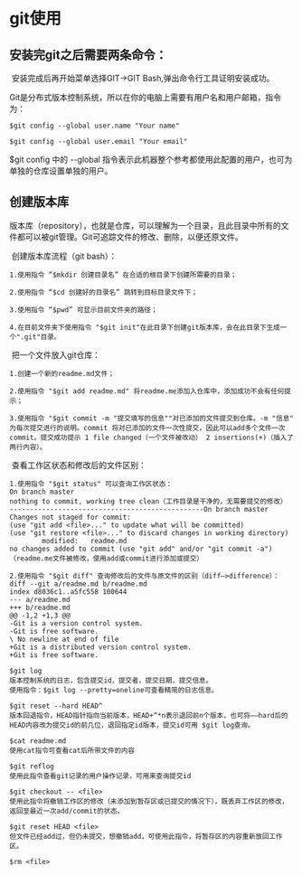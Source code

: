# git使用

## 安装完git之后需要两条命令：

​		安装完成后再开始菜单选择GIT->GIT Bash,弹出命令行工具证明安装成功。

​		Git是分布式版本控制系统，所以在你的电脑上需要有用户名和用户邮箱，指令为：

```
$git config --global user.name "Your name"

$git config --global user.email "Your email"
```

$git config 中的 --global 指令表示此机器整个参考都使用此配置的用户，也可为单独的仓库设置单独的用户。

## 创建版本库

​		版本库（repository），也就是仓库，可以理解为一个目录，且此目录中所有的文件都可以被git管理。Git可追踪文件的修改、删除，以便还原文件。

​		创建版本库流程（git bash）：

```
1.使用指令 “$mkdir 创建目录名” 在合适的根目录下创建所需要的目录；

2.使用指令 “$cd 创建好的目录名” 跳转到目标目录文件下；

3.使用指令 “$pwd” 可显示目前文件夹的路径；

4.在目前文件夹下使用指令 "$git init"在此目录下创建git版本库，会在此目录下生成一个".git"目录。
```

​		把一个文件放入git仓库：

```
1.创建一个新的readme.md文件；

2.使用指令 "$git add readme.md" 将readme.me添加入仓库中，添加成功不会有任何提示；

3.使用指令 "$git commit -m "提交填写的信息""对已添加的文件提交到仓库。-m "信息" 为每次提交进行的说明。commit 将对已添加的文件一次性提交，因此可以add多个文件一次commit。提交成功提示 1 file changed（一个文件被改动） 2 insertions(+)（插入了两行内容）。
```

​		查看工作区状态和修改后的文件区别：

```
1.使用指令 "$git status" 可以查询工作区状态：
On branch master
nothing to commit, working tree clean（工作目录是干净的，无需要提交的修改）
------------------------------------------------On branch master
Changes not staged for commit:
(use "git add <file>..." to update what will be committed)
(use "git restore <file>..." to discard changes in working directory)
        modified:   readme.md
no changes added to commit (use "git add" and/or "git commit -a")（readme.me文件被修改，使用add或commit进行添加或提交）

2.使用指令 "$git diff" 查询修改后的文件与原文件的区别（diff—>difference）：
diff --git a/readme.md b/readme.md
index d8036c1..a5fc558 100644
--- a/readme.md
+++ b/readme.md
@@ -1,2 +1,3 @@
-Git is a version control system.
-Git is free software.
\ No newline at end of file
+Git is a distributed version control system.
+Git is free software.
```

```
$git log
版本控制系统的日志，包含提交id，提交者，提交日期，提交信息。
使用指令：$git log --pretty=oneline可查看精简的日志信息。

$git reset --hard HEAD^
版本回退指令，HEAD指针指向当前版本，HEAD+^*n表示退回前n个版本，也可将——hard后的HEAD内容改为提交id的前几位，退回指定id版本，提交id可用 $git log查询。

$cat readme.md
使用cat指令可查看cat后所带文件的内容

$git reflog
使用此指令查看git记录的用户操作记录，可用来查询提交id

$git checkout -- <file>
使用此指令将撤销工作区的修改（未添加到暂存区或已提交的情况下），既丢弃工作区的修改，返回至最近一次add/commit的状态。

$git reset HEAD <file>
但文件已经add过，但仍未提交，想撤销add，可使用此指令，将暂存区的内容重新放回工作区。

$rm <file>

```

